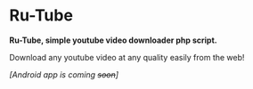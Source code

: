 # Ru-Tube
**Ru-Tube, simple youtube video downloader php script.**

Download any youtube video at any quality easily from the web!

*[Android app is coming ~~soon~~]*
